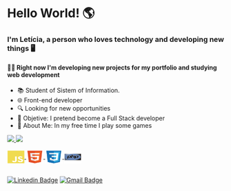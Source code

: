 # Hello World! 🌎

### I'm Letícia, a person who loves technology and developing new things 🖥️

#### 👩‍🎓 Right now I'm developing new projects for my portfolio and studying web development

- 📚 Student of Sistem of Information.
- 🌐 Front-end developer
- 🔍 Looking for new opportunities
- 🎯 Objetive: I pretend become a Full Stack developer
- 💬 About Me: In my free time I play some games

<div>
  <a href="https://github.com/leticiacristinaa">
  <img height="180em" src="https://github-readme-stats.vercel.app/api?username=leticiacristinaa&show_icons=true&theme=tokyonight")/>
  <img height="180em" src="https://github-readme-stats.vercel.app/api/top-langs/?username=leticiacristinaa&layout=compact&langs_count=7&theme=tokyonight"/>
</div>


<div style="display: inline_block"><br>
  <img align="center" alt="js" height="30" width="40" src="https://raw.githubusercontent.com/devicons/devicon/master/icons/javascript/javascript-plain.svg">
  <img align="center" alt="HTML" height="30" width="40" src="https://raw.githubusercontent.com/devicons/devicon/master/icons/html5/html5-original.svg">
  <img align="center" alt="CSS" height="30" width="40" src="https://raw.githubusercontent.com/devicons/devicon/master/icons/css3/css3-original.svg">
	 <img align="center" alt="php" height="30" width="40" src="https://raw.githubusercontent.com/devicons/devicon/master/icons/php/php-original.svg">
</div>

##

[![Linkedin Badge](https://img.shields.io/badge/-LinkedIn-blue?style=flat-square&logo=Linkedin&logoColor=white&link=https://www.linkedin.com/in/letícia-santos-851b31183/)](https://www.linkedin.com/in/letícia-santos-851b31183/)  [![Gmail Badge](https://img.shields.io/badge/-Gmail-c14438?style=flat-square&logo=Gmail&logoColor=white&link=mailtocontato.leticiacristinaa@gmail.com)](mailto:contato.leticiacristinaa@gmail.com)




